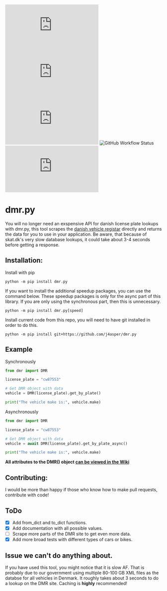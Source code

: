 ![PyPI - Python Version](https://img.shields.io/pypi/pyversions/dmr.py?style=for-the-badge)
![PyPI](https://img.shields.io/pypi/v/dmr.py?style=for-the-badge)  
![PyPI - Downloads](https://img.shields.io/pypi/dm/dmr.py?style=for-the-badge)
![GitHub Workflow Status](https://img.shields.io/github/workflow/status/j4asper/dmr.py/dmr%20test?style=for-the-badge)
![GitHub](https://img.shields.io/github/license/j4asper/dmr.py?style=for-the-badge)  

# dmr.py  
You will no longer need an exspensive API for danish license plate lookups with dmr.py, this tool scrapes the [danish vehicle registar](https://motorregister.skat.dk/dmr-kerne/koeretoejdetaljer/visKoeretoej 'motorregister.skat.dk') directly and returns the data for you to use in your application. Be aware, that because of skat.dk's very slow database lookups, it could take about 3-4 seconds before getting a response.  

## Installation:  
Install with pip
```console
python -m pip install dmr.py
```  

If you want to install the additional speedup packages, you can use the command below. These speedup packages is only for the async part of this library. If you are only using the synchronous part, then this is unnecessary.
```console
python -m pip install dmr.py[speed]
```


Install current code from this repo, you will need to have git installed in order to do this.
```console
python -m pip install git+https://github.com/j4asper/dmr.py
```


## Example  

Synchronously  
```python
from dmr import DMR

license_plate = "cw87553"

# Get DMR object with data
vehicle = DMR(license_plate).get_by_plate()

print("The vehicle make is:", vehicle.make)
```

Asynchronously  
```python
from dmr import DMR

license_plate = "cw87553"

# Get DMR object with data
vehicle = await DMR(license_plate).get_by_plate_async()

print("The vehicle make is:", vehicle.make)
```

**All attributes to the DMR() object [can be viewed in the Wiki](https://github.com/j4asper/dmr.py/wiki/DMR-Attributes 'Click here to go to the Wiki')**

## Contributing:
I would be more than happy if those who know how to make pull requests, contribute with code!  

## ToDo
- [x] Add from_dict and to_dict functions.  
- [x] Add documentation with all possible values.  
- [ ] Scrape more parts of the DMR site to get even more data. 
- [x] Add more broad tests with different types of cars or bikes.  

## Issue we can't do anything about.  
If you have used this tool, you might notice that it is slow AF. That is probably due to our government using multiple 80-100 GB XML files as the databse for all vehicles in Denmark. It roughly takes about 3 seconds to do a lookup on the DMR site. Caching is __highly__ recommended!
